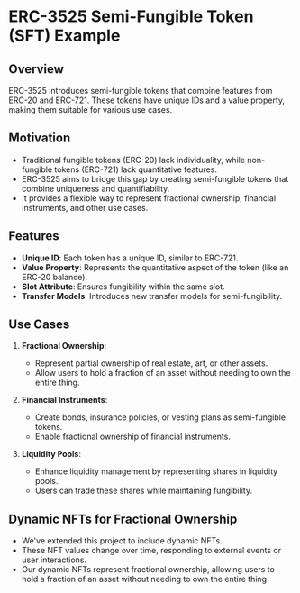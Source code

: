 # ERC-3525 Semi-Fungible Token (SFT) Example

## Overview
ERC-3525 introduces semi-fungible tokens that combine features from ERC-20 and ERC-721. These tokens have unique IDs and a value property, making them suitable for various use cases.
## Motivation
- Traditional fungible tokens (ERC-20) lack individuality, while non-fungible tokens (ERC-721) lack quantitative features. 
- ERC-3525 aims to bridge this gap by creating semi-fungible tokens that combine uniqueness and quantifiability.
- It provides a flexible way to represent fractional ownership, financial instruments, and other use cases.

## Features
- **Unique ID**: Each token has a unique ID, similar to ERC-721.
- **Value Property**: Represents the quantitative aspect of the token (like an ERC-20 balance).
- **Slot Attribute**: Ensures fungibility within the same slot.
- **Transfer Models**: Introduces new transfer models for semi-fungibility.

## Use Cases
1. **Fractional Ownership**:
   - Represent partial ownership of real estate, art, or other assets.
   - Allow users to hold a fraction of an asset without needing to own the entire thing.

2. **Financial Instruments**:
   - Create bonds, insurance policies, or vesting plans as semi-fungible tokens.
   - Enable fractional ownership of financial instruments.

3. **Liquidity Pools**:
   - Enhance liquidity management by representing shares in liquidity pools.
   - Users can trade these shares while maintaining fungibility.

## Dynamic NFTs for Fractional Ownership
- We've extended this project to include dynamic NFTs.
- These NFT values change over time, responding to external events or user interactions.
- Our dynamic NFTs represent fractional ownership, allowing users to hold a fraction of an asset without needing to own the entire thing.


